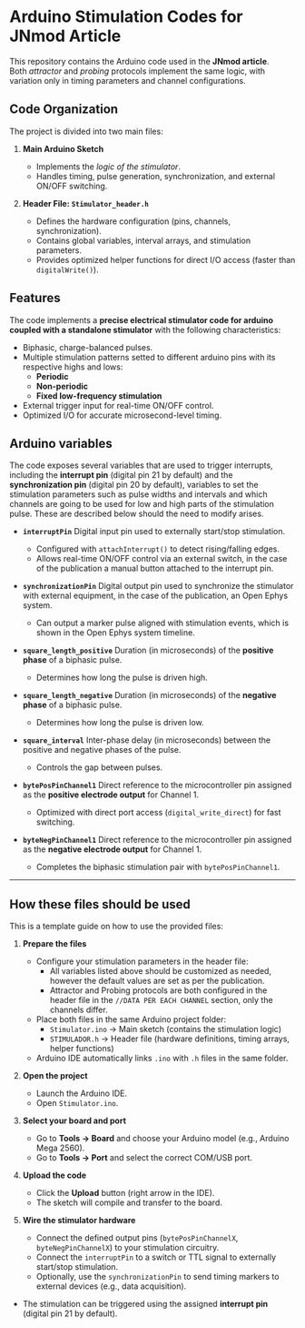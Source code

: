 # Arduino Stimulation Codes for JNmod Article

This repository contains the Arduino code used in the **JNmod article**.  
Both *attractor* and *probing* protocols implement the same logic, with variation only in timing parameters and channel configurations.

## Code Organization

The project is divided into two main files:

1. **Main Arduino Sketch**  
   - Implements the *logic of the stimulator*.  
   - Handles timing, pulse generation, synchronization, and external ON/OFF switching.  

2. **Header File: `Stimulator_header.h`**  
   - Defines the hardware configuration (pins, channels, synchronization).  
   - Contains global variables, interval arrays, and stimulation parameters.  
   - Provides optimized helper functions for direct I/O access (faster than `digitalWrite()`).

## Features

The code implements a **precise electrical stimulator code for arduino coupled with a standalone stimulator** with the following characteristics:

- Biphasic, charge-balanced pulses.  
- Multiple stimulation patterns setted to different arduino pins with its respective highs and lows:  
  - **Periodic**
  - **Non-periodic**
  - **Fixed low-frequency stimulation**  
- External trigger input for real-time ON/OFF control.  
- Optimized I/O for accurate microsecond-level timing.

## Arduino variables

The code exposes several variables that are used to trigger interrupts, including the **interrupt pin** (digital pin 21 by default) and the **synchronization pin** (digital pin 20 by default), variables to set the stimulation parameters such as pulse widths and intervals and which channels are going to be used for low and high parts of the stimulation pulse. These are described below should the need to modify arises.

- **`interruptPin`** Digital input pin used to externally start/stop stimulation.
  - Configured with `attachInterrupt()` to detect rising/falling edges.
  - Allows real-time ON/OFF control via an external switch, in the case of the publication a manual button attached to the interrupt pin.

- **`synchronizationPin`**  Digital output pin used to synchronize the stimulator with external equipment, in the case of the publication, an Open Ephys system.  
  - Can output a marker pulse aligned with stimulation events, which is shown in the Open Ephys system timeline.

- **`square_length_positive`**  Duration (in microseconds) of the **positive phase** of a biphasic pulse.  
  - Determines how long the pulse is driven high.

- **`square_length_negative`**  Duration (in microseconds) of the **negative phase** of a biphasic pulse.  
  - Determines how long the pulse is driven low.

- **`square_interval`**  Inter-phase delay (in microseconds) between the positive and negative phases of the pulse.  
  - Controls the gap between pulses.

- **`bytePosPinChannel1`**  Direct reference to the microcontroller pin assigned as the **positive electrode output** for Channel 1.  
  - Optimized with direct port access (`digital_write_direct`) for fast switching.

- **`byteNegPinChannel1`**  Direct reference to the microcontroller pin assigned as the **negative electrode output** for Channel 1.  
  - Completes the biphasic stimulation pair with `bytePosPinChannel1`.

---

## How these files should be used

This is a template guide on how to use the provided files:

1. **Prepare the files**  
    - Configure your stimulation parameters in the header file:
        - All variables listed above should be customized as needed, however the default values are set as per the publication.
        - Attractor and Probing protocols are both configured in the header file in the `//DATA PER EACH CHANNEL` section, only the channels differ.
   - Place both files in the same Arduino project folder:  
     - `Stimulator.ino` → Main sketch (contains the stimulation logic)  
     - `STIMULADOR.h` → Header file (hardware definitions, timing arrays, helper functions)  
   - Arduino IDE automatically links `.ino` with `.h` files in the same folder.

2. **Open the project**  
   - Launch the Arduino IDE.  
   - Open `Stimulator.ino`.

3. **Select your board and port**  
   - Go to **Tools → Board** and choose your Arduino model (e.g., Arduino Mega 2560).  
   - Go to **Tools → Port** and select the correct COM/USB port.

4. **Upload the code**  
   - Click the **Upload** button (right arrow in the IDE).  
   - The sketch will compile and transfer to the board.

5. **Wire the stimulator hardware**  
   - Connect the defined output pins (`bytePosPinChannelX`, `byteNegPinChannelX`) to your stimulation circuitry.  
   - Connect the `interruptPin` to a switch or TTL signal to externally start/stop stimulation.  
   - Optionally, use the `synchronizationPin` to send timing markers to external devices (e.g., data acquisition).

- The stimulation can be triggered using the assigned **interrupt pin** (digital pin 21 by default).
